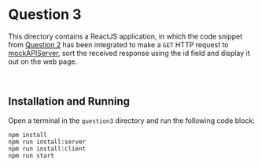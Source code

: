 # Question 3

This directory contains a ReactJS application, in which the code snippet from [Question 2](https://github.com/Karan9034/assignment-symbl.ai/tree/master/question2) has been integrated to make a `GET` HTTP request to [mockAPIServer](https://github.com/Karan9034/assignment-symbl.ai/tree/master/question3/mockAPIServer), sort the received response using the id field and display it out on the web page.

<br>

## Installation and Running

Open a terminal in the `question3` directory and run the following code block:

```
npm install
npm run install:server
npm run install:client
npm run start
```